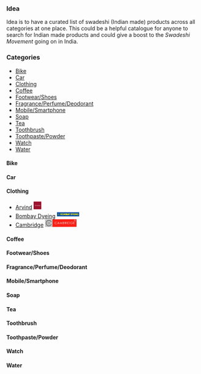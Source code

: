 ### Idea
Idea is to have a curated list of swadeshi (Indian made) products across all categories at one place. This could be a helpful catalogue for anyone to search for Indian made products and could give a boost to the _Swadeshi Movement_ going on in India.

### Categories
- [Bike](#bike)
- [Car](#car)
- [Clothing](#clothing)
- [Coffee](#coffee)
- [Footwear/Shoes](#footwear)
- [Fragrance/Perfume/Deodorant](#fragrance)
- [Mobile/Smartphone](#mobile)
- [Soap](#soap)
- [Tea](#tea)
- [Toothbrush](#toothbrush)
- [Toothpaste/Powder](#toothpaste)
- [Watch](#watch)
- [Water](#water)

#### <a name="bike">Bike</a>
#### <a name="car">Car</a>
#### <a name="clothing">Clothing</a>
- [Arvind](http://www.arvind.com/) <img src='logo/arvind.png' height='20px'/>
- [Bombay Dyeing](http://www.bombaydyeing.com/) <img src='logo/bombay-dyeing.png' height='20px'/>
- [Cambridge](http://www.cambridgeapparels.com/) <img src='logo/cambridge.jpg' height='20px'/>

#### <a name="coffee">Coffee</a>
#### <a name="footwear">Footwear/Shoes</a>
#### <a name="fragrance">Fragrance/Perfume/Deodorant</a>
#### <a name="mobile">Mobile/Smartphone</a>
#### <a name="soap">Soap</a>
#### <a name="tea">Tea</a>
#### <a name="toothbrush">Toothbrush</a>
#### <a name="toothpaste">Toothpaste/Powder</a>
#### <a name="watch">Watch</a>
#### <a name="water">Water</a>
